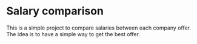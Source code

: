 # Salary comparison

This is a simple project to compare salaries between each company offer. The idea is to have a simple way to get the best offer.
